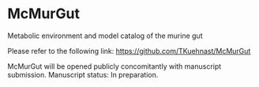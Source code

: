 # McMurGut
 Metabolic environment and model catalog of the murine gut

Please refer to the following link:
https://github.com/TKuehnast/McMurGut

McMurGut will be opened publicly concomitantly with manuscript submission.
Manuscript status: In preparation.
